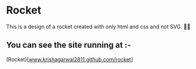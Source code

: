 # Rocket
This is a design of a rocket created with only html and css and not SVG. 🙂🙂

## You can see the site running at :-
(Rocket)[www.krishagarwal2811.github.com/rocket]
